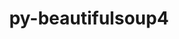---
title: "py-beautifulsoup4"
layout: cache
categories: [package, develop-2024-12-22]
meta: {"versions": ["4.12.3"], "compilers": ["gcc@=11.1.0", "gcc@=11.4.0", "gcc@=9.4.0", "oneapi@=2024.2.1"], "oss": ["ubuntu20.04", "ubuntu22.04"], "platforms": ["linux"], "targets": ["neoverse_v2", "ppc64le", "x86_64_v3"], "stacks": ["data-vis-sdk", "e4s", "e4s-neoverse-v2", "e4s-oneapi", "e4s-power", "root"], "num_specs": 10, "num_specs_by_stack": {"e4s-power": 2, "root": 10, "data-vis-sdk": 1, "e4s-neoverse-v2": 2, "e4s": 2, "e4s-oneapi": 3}}
spec_details: [{"hash": "gsrmygmsailfmcux5iv3aznweqjxh4ld", "compiler": "gcc@=9.4.0", "versions": ["4.12.3"], "os": "ubuntu20.04", "platform": "linux", "target": "ppc64le", "variants": ["build_system=python_pip", "~html5lib", "~lxml"], "stacks": ["e4s-power", "root"], "size": "-", "tarball": "https://binaries.spack.io/develop-2024-12-22/build_cache/linux-ubuntu20.04-ppc64le/gcc-9.4.0/py-beautifulsoup4-4.12.3/linux-ubuntu20.04-ppc64le-gcc-9.4.0-py-beautifulsoup4-4.12.3-gsrmygmsailfmcux5iv3aznweqjxh4ld.spack"}, {"hash": "4wmbys34zvyakqsovrzipzzbbl65eifi", "compiler": "gcc@=9.4.0", "versions": ["4.12.3"], "os": "ubuntu20.04", "platform": "linux", "target": "ppc64le", "variants": ["build_system=python_pip", "~html5lib", "~lxml"], "stacks": ["e4s-power", "root"], "size": "-", "tarball": "https://binaries.spack.io/develop-2024-12-22/build_cache/linux-ubuntu20.04-ppc64le/gcc-9.4.0/py-beautifulsoup4-4.12.3/linux-ubuntu20.04-ppc64le-gcc-9.4.0-py-beautifulsoup4-4.12.3-4wmbys34zvyakqsovrzipzzbbl65eifi.spack"}, {"hash": "wwtutptkf4oddx44ilyyog7rggs2vg2h", "compiler": "gcc@=11.1.0", "versions": ["4.12.3"], "os": "ubuntu20.04", "platform": "linux", "target": "x86_64_v3", "variants": ["build_system=python_pip", "~html5lib", "~lxml"], "stacks": ["data-vis-sdk", "root"], "size": "-", "tarball": "https://binaries.spack.io/develop-2024-12-22/build_cache/linux-ubuntu20.04-x86_64_v3/gcc-11.1.0/py-beautifulsoup4-4.12.3/linux-ubuntu20.04-x86_64_v3-gcc-11.1.0-py-beautifulsoup4-4.12.3-wwtutptkf4oddx44ilyyog7rggs2vg2h.spack"}, {"hash": "b3gwbklnjgfjq2xchikg2dexujbstsq7", "compiler": "gcc@=11.4.0", "versions": ["4.12.3"], "os": "ubuntu22.04", "platform": "linux", "target": "neoverse_v2", "variants": ["build_system=python_pip", "~html5lib", "~lxml"], "stacks": ["e4s-neoverse-v2", "root"], "size": "-", "tarball": "https://binaries.spack.io/develop-2024-12-22/build_cache/linux-ubuntu22.04-neoverse_v2/gcc-11.4.0/py-beautifulsoup4-4.12.3/linux-ubuntu22.04-neoverse_v2-gcc-11.4.0-py-beautifulsoup4-4.12.3-b3gwbklnjgfjq2xchikg2dexujbstsq7.spack"}, {"hash": "skiaq6dtzcwnmdqhjlzj7hq7eokmuqxz", "compiler": "gcc@=11.4.0", "versions": ["4.12.3"], "os": "ubuntu22.04", "platform": "linux", "target": "neoverse_v2", "variants": ["build_system=python_pip", "~html5lib", "~lxml"], "stacks": ["e4s-neoverse-v2", "root"], "size": "-", "tarball": "https://binaries.spack.io/develop-2024-12-22/build_cache/linux-ubuntu22.04-neoverse_v2/gcc-11.4.0/py-beautifulsoup4-4.12.3/linux-ubuntu22.04-neoverse_v2-gcc-11.4.0-py-beautifulsoup4-4.12.3-skiaq6dtzcwnmdqhjlzj7hq7eokmuqxz.spack"}, {"hash": "h33c7dsnrugja4mgk4smfrhiyn7xxdre", "compiler": "gcc@=11.4.0", "versions": ["4.12.3"], "os": "ubuntu22.04", "platform": "linux", "target": "x86_64_v3", "variants": ["build_system=python_pip", "~html5lib", "~lxml"], "stacks": ["e4s", "root"], "size": "-", "tarball": "https://binaries.spack.io/develop-2024-12-22/build_cache/linux-ubuntu22.04-x86_64_v3/gcc-11.4.0/py-beautifulsoup4-4.12.3/linux-ubuntu22.04-x86_64_v3-gcc-11.4.0-py-beautifulsoup4-4.12.3-h33c7dsnrugja4mgk4smfrhiyn7xxdre.spack"}, {"hash": "hjatgd4sgjo5d62ijxcbs5harvjiwzde", "compiler": "gcc@=11.4.0", "versions": ["4.12.3"], "os": "ubuntu22.04", "platform": "linux", "target": "x86_64_v3", "variants": ["build_system=python_pip", "~html5lib", "~lxml"], "stacks": ["e4s", "root"], "size": "-", "tarball": "https://binaries.spack.io/develop-2024-12-22/build_cache/linux-ubuntu22.04-x86_64_v3/gcc-11.4.0/py-beautifulsoup4-4.12.3/linux-ubuntu22.04-x86_64_v3-gcc-11.4.0-py-beautifulsoup4-4.12.3-hjatgd4sgjo5d62ijxcbs5harvjiwzde.spack"}, {"hash": "fgairtk3x3p6o5e34m52ven5avjjdj4a", "compiler": "oneapi@=2024.2.1", "versions": ["4.12.3"], "os": "ubuntu22.04", "platform": "linux", "target": "x86_64_v3", "variants": ["build_system=python_pip", "~html5lib", "~lxml"], "stacks": ["e4s-oneapi", "root"], "size": "-", "tarball": "https://binaries.spack.io/develop-2024-12-22/build_cache/linux-ubuntu22.04-x86_64_v3/oneapi-2024.2.1/py-beautifulsoup4-4.12.3/linux-ubuntu22.04-x86_64_v3-oneapi-2024.2.1-py-beautifulsoup4-4.12.3-fgairtk3x3p6o5e34m52ven5avjjdj4a.spack"}, {"hash": "qlzzce7iexirudbkrm2zcl3cjc3h4z3s", "compiler": "oneapi@=2024.2.1", "versions": ["4.12.3"], "os": "ubuntu22.04", "platform": "linux", "target": "x86_64_v3", "variants": ["build_system=python_pip", "~html5lib", "~lxml"], "stacks": ["e4s-oneapi", "root"], "size": "-", "tarball": "https://binaries.spack.io/develop-2024-12-22/build_cache/linux-ubuntu22.04-x86_64_v3/oneapi-2024.2.1/py-beautifulsoup4-4.12.3/linux-ubuntu22.04-x86_64_v3-oneapi-2024.2.1-py-beautifulsoup4-4.12.3-qlzzce7iexirudbkrm2zcl3cjc3h4z3s.spack"}, {"hash": "gep3ulkxv6pul6hptvtgxj6kynhd6xds", "compiler": "oneapi@=2024.2.1", "versions": ["4.12.3"], "os": "ubuntu22.04", "platform": "linux", "target": "x86_64_v3", "variants": ["build_system=python_pip", "~html5lib", "~lxml"], "stacks": ["e4s-oneapi", "root"], "size": "-", "tarball": "https://binaries.spack.io/develop-2024-12-22/build_cache/linux-ubuntu22.04-x86_64_v3/oneapi-2024.2.1/py-beautifulsoup4-4.12.3/linux-ubuntu22.04-x86_64_v3-oneapi-2024.2.1-py-beautifulsoup4-4.12.3-gep3ulkxv6pul6hptvtgxj6kynhd6xds.spack"}]
---